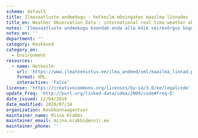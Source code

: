 ```yaml
---
schema: default
title: Ilmavaatluste andmekogu - hetkeilm mõningates maailma linnades
title_en: Weather Observation Data - international real time weather observation data
notes: 'Ilmavaatluste andmekogu koondab enda alla kõik seirevõrgus kogutavad ilmaandmed (nii meteoroloogilised kui ka hüdroloogilised). Andmete struktuuri kohta leiab <a href=http://www.ilmateenistus.ee/teenused/ilmainfo/maailma-linnad-xml/>siit</a>.'
notes_en: ''
department: ''
category: Keskkond
category_en:
  - Environment
resources:
  - name: Hetkeilm
    url: 'https://www.ilmateenistus.ee/ilma_andmed/xml/maailma_linnad.php'
    format: XML
    interactive: 'False'
license: 'https://creativecommons.org/licenses/by-sa/3.0/ee/legalcode'
update_freq: 'http://purl.org/linked-data/sdmx/2009/code#freq-D'
date_issued: 12/04/2019
date_modified: 2020/07/14
organization: Keskkonnaagentuur
maintainer_name: Miina Krabbi
maintainer_email: miina.krabbi@envir.ee
maintainer_phone: ''
---
```

